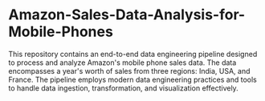 # Amazon-Sales-Data-Analysis-for-Mobile-Phones
This repository contains an end-to-end data engineering pipeline designed to process and analyze Amazon's mobile phone sales data. The data encompasses a year's worth of sales from three regions: India, USA, and France. The pipeline employs modern data engineering practices and tools to handle data ingestion, transformation, and visualization effectively.
